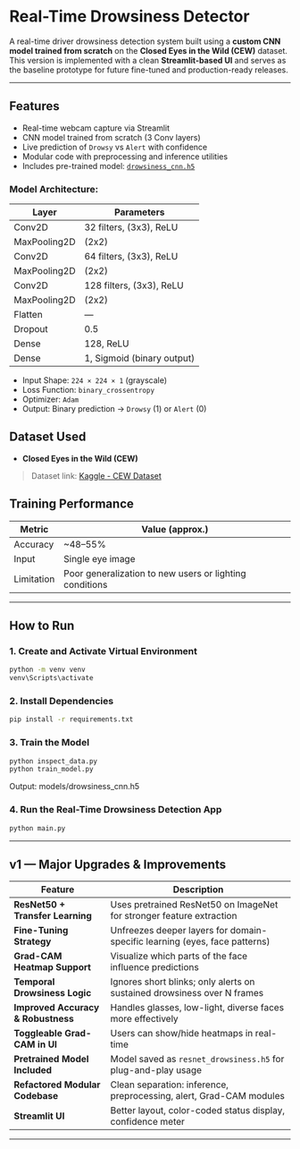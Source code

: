 # Real-Time Drowsiness Detector 

A real-time driver drowsiness detection system built using a **custom CNN model trained from scratch** on the **Closed Eyes in the Wild (CEW)** dataset. This version is implemented with a clean **Streamlit-based UI** and serves as the baseline prototype for future fine-tuned and production-ready releases.

---

## Features 

-  Real-time webcam capture via Streamlit
-  CNN model trained from scratch (3 Conv layers)
-  Live prediction of `Drowsy` vs `Alert` with confidence
-  Modular code with preprocessing and inference utilities
-  Includes pre-trained model: [`drowsiness_cnn.h5`](models/drowsiness_cnn.h5)

### Model Architecture:

| Layer        | Parameters                  |
|--------------|-----------------------------|
| Conv2D       | 32 filters, (3x3), ReLU      |
| MaxPooling2D | (2x2)                        |
| Conv2D       | 64 filters, (3x3), ReLU      |
| MaxPooling2D | (2x2)                        |
| Conv2D       | 128 filters, (3x3), ReLU     |
| MaxPooling2D | (2x2)                        |
| Flatten      | —                           |
| Dropout      | 0.5                         |
| Dense        | 128, ReLU                    |
| Dense        | 1, Sigmoid (binary output)   |

- Input Shape: `224 × 224 × 1` (grayscale)
- Loss Function: `binary_crossentropy`
- Optimizer: `Adam`
- Output: Binary prediction → `Drowsy` (1) or `Alert` (0)

## Dataset Used
- **Closed Eyes in the Wild (CEW)**
> Dataset link: [Kaggle - CEW Dataset](https://www.kaggle.com/datasets/harskish/closed-eyes-in-the-wild)

## Training Performance

| Metric    | Value (approx.)  |
|-----------|------------------|
| Accuracy  | ~48–55%          |
| Input     | Single eye image |
| Limitation| Poor generalization to new users or lighting conditions |

---

##  How to Run

### 1. Create and Activate Virtual Environment

```bash
python -m venv venv
venv\Scripts\activate
```
### 2. Install Dependencies
```bash
pip install -r requirements.txt
```
### 3. Train the Model
```bash
python inspect_data.py
python train_model.py
```
Output: models/drowsiness_cnn.h5

### 4. Run the Real-Time Drowsiness Detection App
```bash
python main.py
```
---

##  v1 — Major Upgrades & Improvements

| Feature                                | Description                                                                 |
|----------------------------------------|-----------------------------------------------------------------------------|
|  **ResNet50 + Transfer Learning**     | Uses pretrained ResNet50 on ImageNet for stronger feature extraction        |
|  **Fine-Tuning Strategy**             | Unfreezes deeper layers for domain-specific learning (eyes, face patterns)  |
|  **Grad-CAM Heatmap Support**         | Visualize which parts of the face influence predictions                     |
|  **Temporal Drowsiness Logic**        | Ignores short blinks; only alerts on sustained drowsiness over N frames     |
|  **Improved Accuracy & Robustness**   | Handles glasses, low-light, diverse faces more effectively                  |
|  **Toggleable Grad-CAM in UI**        | Users can show/hide heatmaps in real-time                                   |
|  **Pretrained Model Included**        | Model saved as `resnet_drowsiness.h5` for plug-and-play usage               |
|  **Refactored Modular Codebase**      | Clean separation: inference, preprocessing, alert, Grad-CAM modules         |
|  **Streamlit UI**                     | Better layout, color-coded status display, confidence meter                 |

---
